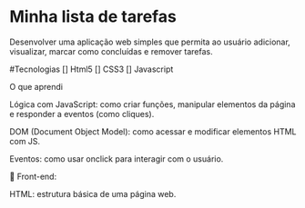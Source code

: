 # Minha lista de tarefas
Desenvolver uma aplicação web simples que permita ao usuário adicionar, visualizar, marcar como concluídas e remover tarefas.

#Tecnologias
[] Html5
[] CSS3
[] Javascript

O que aprendi

Lógica com JavaScript: como criar funções, manipular elementos da página e responder a eventos (como cliques).

DOM (Document Object Model): como acessar e modificar elementos HTML com JS.

Eventos: como usar onclick para interagir com o usuário.

🎨 Front-end:

HTML: estrutura básica de uma página web.

